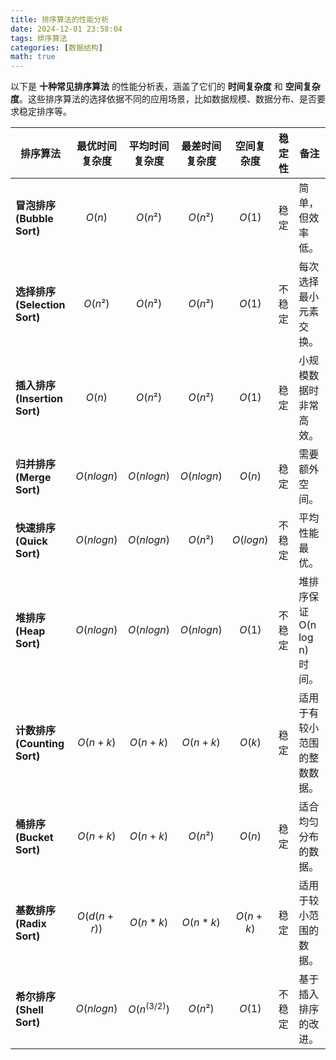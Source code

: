 ```yaml
---
title: 排序算法的性能分析
date: 2024-12-01 23:58:04
tags: 排序算法
categories: [数据结构]
math: true
---
```


以下是 **十种常见排序算法** 的性能分析表，涵盖了它们的 **时间复杂度** 和 **空间复杂度**。这些排序算法的选择依据不同的应用场景，比如数据规模、数据分布、是否要求稳定排序等。

| 排序算法                      | 最优时间复杂度 | 平均时间复杂度 | 最差时间复杂度 | 空间复杂度 | 稳定性 | 备注                         |
| ----------------------------- | -------------- | -------------- | -------------- | ---------- | ------ | ---------------------------- |
| **冒泡排序<br>(Bubble Sort)**    | $$O(n)$$       | $$O(n²)$$          | $$O(n²)$$          | $$O(1)$$       | 稳定   | 简单，但效率低。             |
| **选择排序<br>(Selection Sort)** | $$O(n²)$$         | $$O(n²)$$          | $$O(n²)$$          | $$O(1)$$       | 不稳定 | 每次选择最小元素交换。       |
| **插入排序<br>(Insertion Sort)** | $$O(n)$$           | $$O(n²)$$          | $$O(n²)$$          | $$O(1)$$       | 稳定   | 小规模数据时非常高效。       |
| **归并排序<br>(Merge Sort)**     | $$O(n log n)$$     | $$O(n log n)$$     | $$O(n log n)$$     | $$O(n)$$       | 稳定   | 需要额外空间。               |
| **快速排序<br>(Quick Sort)**     | $$O(n log n)$$     | $$O(n log n)$$     | $$O(n²)$$          | $$O(log n)$$   | 不稳定 | 平均性能最优。               |
| **堆排序<br>(Heap Sort)**        | $$O(n log n)$$     | $$O(n log n)$$     | $$O(n log n)$$     | $$O(1)$$       | 不稳定 | 堆排序保证 O(n log n) 时间。 |
| **计数排序<br>(Counting Sort)**  | $$O(n + k)$$       | $$O(n + k)$$       | $$O(n + k)$$       | $$O(k)$$       | 稳定   | 适用于有较小范围的整数数据。 |
| **桶排序<br>(Bucket Sort)**      | $$O(n + k)$$       | $$O(n + k)$$       | $$O(n²)$$          | $$O(n)$$       | 稳定   | 适合均匀分布的数据。         |
| **基数排序<br>(Radix Sort)**     | $$O(d(n+r))$$         | $$O(n*k)$$         | $$O(n*k)$$         | $$O(n + k)$$   | 稳定   | 适用于较小范围的数据。       |
| **希尔排序<br>(Shell Sort)**     | $$O(n log n)$$     | $$O(n^(3/2))$$     | $$O(n²)$$          | $$O(1)$$       | 不稳定 | 基于插入排序的改进。         |
